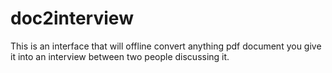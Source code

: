 # doc2interview
This is an interface that will offline convert anything pdf document you give it into an interview between two people discussing it.
